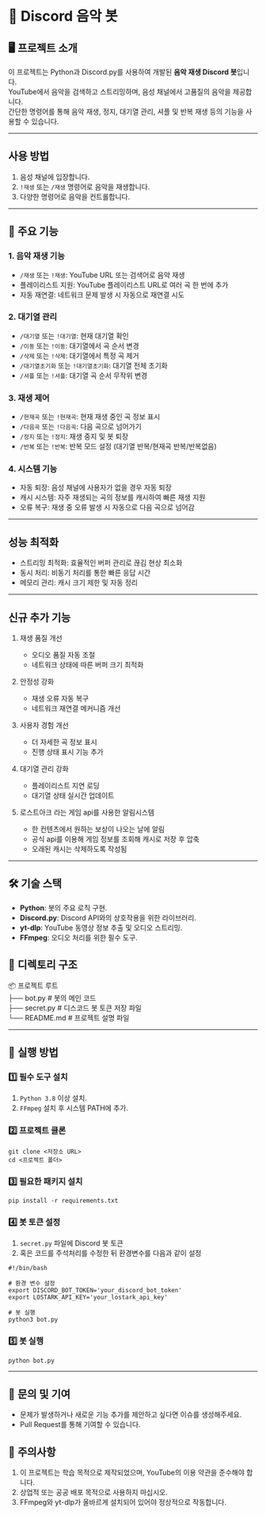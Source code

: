 # 🎵 Discord 음악 봇

## 🖥️ 프로젝트 소개

이 프로젝트는 Python과 Discord.py를 사용하여 개발된 **음악 재생 Discord 봇**입니다.  
YouTube에서 음악을 검색하고 스트리밍하며, 음성 채널에서 고품질의 음악을 제공합니다.  
간단한 명령어를 통해 음악 재생, 정지, 대기열 관리, 셔플 및 반복 재생 등의 기능을 사용할 수 있습니다.

---

## 사용 방법

1. 음성 채널에 입장합니다.
2. `!재생` 또는 `/재생` 명령어로 음악을 재생합니다.
3. 다양한 명령어로 음악을 컨트롤합니다.

---

## 📌 주요 기능

### 1. 음악 재생 기능

- `/재생` 또는 `!재생`: YouTube URL 또는 검색어로 음악 재생
- 플레이리스트 지원: YouTube 플레이리스트 URL로 여러 곡 한 번에 추가
- 자동 재연결: 네트워크 문제 발생 시 자동으로 재연결 시도

### 2. 대기열 관리

- `/대기열` 또는 `!대기열`: 현재 대기열 확인
- `/이동` 또는 `!이동`: 대기열에서 곡 순서 변경
- `/삭제` 또는 `!삭제`: 대기열에서 특정 곡 제거
- `/대기열초기화` 또는 `!대기열초기화`: 대기열 전체 초기화
- `/셔플` 또는 `!셔플`: 대기열 곡 순서 무작위 변경

### 3. 재생 제어

- `/현재곡` 또는 `!현재곡`: 현재 재생 중인 곡 정보 표시
- `/다음곡` 또는 `!다음곡`: 다음 곡으로 넘어가기
- `/정지` 또는 `!정지`: 재생 중지 및 봇 퇴장
- `/반복` 또는 `!반복`: 반복 모드 설정 (대기열 반복/현재곡 반복/반복없음)

### 4. 시스템 기능

- 자동 퇴장: 음성 채널에 사용자가 없을 경우 자동 퇴장
- 캐시 시스템: 자주 재생되는 곡의 정보를 캐시하여 빠른 재생 지원
- 오류 복구: 재생 중 오류 발생 시 자동으로 다음 곡으로 넘어감

---

## 성능 최적화

- 스트리밍 최적화: 효율적인 버퍼 관리로 끊김 현상 최소화
- 동시 처리: 비동기 처리를 통한 빠른 응답 시간
- 메모리 관리: 캐시 크기 제한 및 자동 정리

---

## 신규 추가 기능

1. 재생 품질 개선

   - 오디오 품질 자동 조절
   - 네트워크 상태에 따른 버퍼 크기 최적화

2. 안정성 강화

   - 재생 오류 자동 복구
   - 네트워크 재연결 메커니즘 개선

3. 사용자 경험 개선

   - 더 자세한 곡 정보 표시
   - 진행 상태 표시 기능 추가

4. 대기열 관리 강화

   - 플레이리스트 지연 로딩
   - 대기열 상태 실시간 업데이트

5. 로스트아크 라는 게임 api를 사용한 알림시스템

   - 한 컨텐츠에서 원하는 보상이 나오는 날에 알림
   - 공식 api를 이용해 게임 정보를 조회해 캐시로 저장 후 압축
   - 오래된 캐시는 삭제하도록 작성됨

---

## 🛠️ 기술 스택

- **Python**: 봇의 주요 로직 구현.
- **Discord.py**: Discord API와의 상호작용을 위한 라이브러리.
- **yt-dlp**: YouTube 동영상 정보 추출 및 오디오 스트리밍.
- **FFmpeg**: 오디오 처리를 위한 필수 도구.

## 📂 디렉토리 구조

📦 프로젝트 루트<br>
├── bot.py # 봇의 메인 코드<br>
├── secret.py # 디스코드 봇 토큰 저장 파일<br>
└── README.md # 프로젝트 설명 파일

---

## 🚀 실행 방법

### 1️⃣ 필수 도구 설치

1. `Python 3.8` 이상 설치.
2. `FFmpeg` 설치 후 시스템 PATH에 추가.

### 2️⃣ 프로젝트 클론

```
git clone <저장소 URL>
cd <프로젝트 폴더>
```

### 3️⃣ 필요한 패키지 설치

```
pip install -r requirements.txt
```

### 4️⃣ 봇 토큰 설정

1. `secret.py` 파일에 Discord 봇 토큰
2. 혹은 코드를 주석처리를 수정한 뒤 환경변수를 다음과 같이 설정

```
#!/bin/bash

# 환경 변수 설정
export DISCORD_BOT_TOKEN='your_discord_bot_token'
export LOSTARK_API_KEY='your_lostark_api_key'

# 봇 실행
python3 bot.py
```

### 5️⃣ 봇 실행

```
python bot.py
```

---

## 📧 문의 및 기여

- 문제가 발생하거나 새로운 기능 추가를 제안하고 싶다면 이슈를 생성해주세요.
- Pull Request를 통해 기여할 수 있습니다.

## 📢 주의사항

1. 이 프로젝트는 학습 목적으로 제작되었으며, YouTube의 이용 약관을 준수해야 합니다.
2. 상업적 또는 공공 배포 목적으로 사용하지 마십시오.
3. FFmpeg와 yt-dlp가 올바르게 설치되어 있어야 정상적으로 작동합니다.
